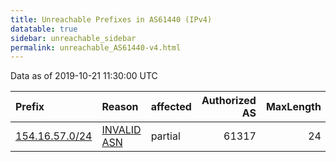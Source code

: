 ```yaml
---
title: Unreachable Prefixes in AS61440 (IPv4)
datatable: true
sidebar: unreachable_sidebar
permalink: unreachable_AS61440-v4.html
---
```


Data as of 2019-10-21 11:30:00 UTC


<div class="datatable-begin"></div>

| Prefix                                                 | Reason                                                                                                | affected   |   Authorized AS |   MaxLength | Anchor                                           |   unreachable /24s |
|:-------------------------------------------------------|:------------------------------------------------------------------------------------------------------|:-----------|----------------:|------------:|:-------------------------------------------------|-------------------:|
| [154.16.57.0/24](https://stat.ripe.net/154.16.57.0/24) | [INVALID ASN](https://rpki-validator.ripe.net/announcement-preview?asn=AS61440&prefix=154.16.57.0/24) | partial    |           61317 |          24 | [AfriNIC](unreachable_AfriNIC_RPKI_Root-v4.html) |                  1 |

<div class="datatable-end"></div>